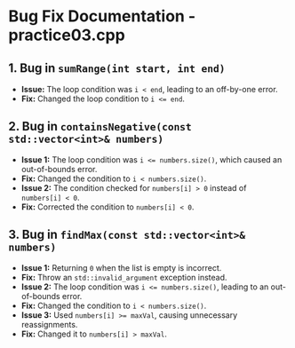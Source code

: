 # Bug Fix Documentation - practice03.cpp

## 1. Bug in `sumRange(int start, int end)`

- **Issue:** The loop condition was `i < end`, leading to an off-by-one error.
- **Fix:** Changed the loop condition to `i <= end`.

## 2. Bug in `containsNegative(const std::vector<int>& numbers)`

- **Issue 1:** The loop condition was `i <= numbers.size()`, which caused an out-of-bounds error.
- **Fix:** Changed the condition to `i < numbers.size()`.
- **Issue 2:** The condition checked for `numbers[i] > 0` instead of `numbers[i] < 0`.
- **Fix:** Corrected the condition to `numbers[i] < 0`.

## 3. Bug in `findMax(const std::vector<int>& numbers)`

- **Issue 1:** Returning `0` when the list is empty is incorrect.
- **Fix:** Throw an `std::invalid_argument` exception instead.
- **Issue 2:** The loop condition was `i <= numbers.size()`, leading to an out-of-bounds error.
- **Fix:** Changed the condition to `i < numbers.size()`.
- **Issue 3:** Used `numbers[i] >= maxVal`, causing unnecessary reassignments.
- **Fix:** Changed it to `numbers[i] > maxVal`.
